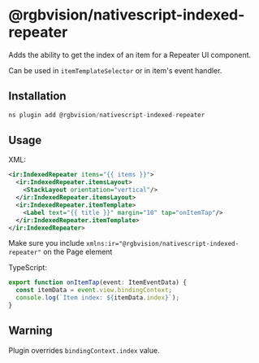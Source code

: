 # @rgbvision/nativescript-indexed-repeater

Adds the ability to get the index of an item for a Repeater UI component.

Can be used in `itemTemplateSelector` or in item's event handler.

## Installation
```javascript
ns plugin add @rgbvision/nativescript-indexed-repeater
```

## Usage

XML:
```xml
<ir:IndexedRepeater items="{{ items }}">
  <ir:IndexedRepeater.itemsLayout>
    <StackLayout orientation="vertical"/>
  </ir:IndexedRepeater.itemsLayout>
  <ir:IndexedRepeater.itemTemplate>
    <Label text="{{ title }}" margin="10" tap="onItemTap"/>
  </ir:IndexedRepeater.itemTemplate>
</ir:IndexedRepeater>
```

Make sure you include `xmlns:ir="@rgbvision/nativescript-indexed-repeater"` on the Page element

TypeScript:
```typescript
export function onItemTap(event: ItemEventData) {
  const itemData = event.view.bindingContext;
  console.log(`Item index: ${itemData.index}`);
}
```

## Warning

Plugin overrides `bindingContext.index` value.
